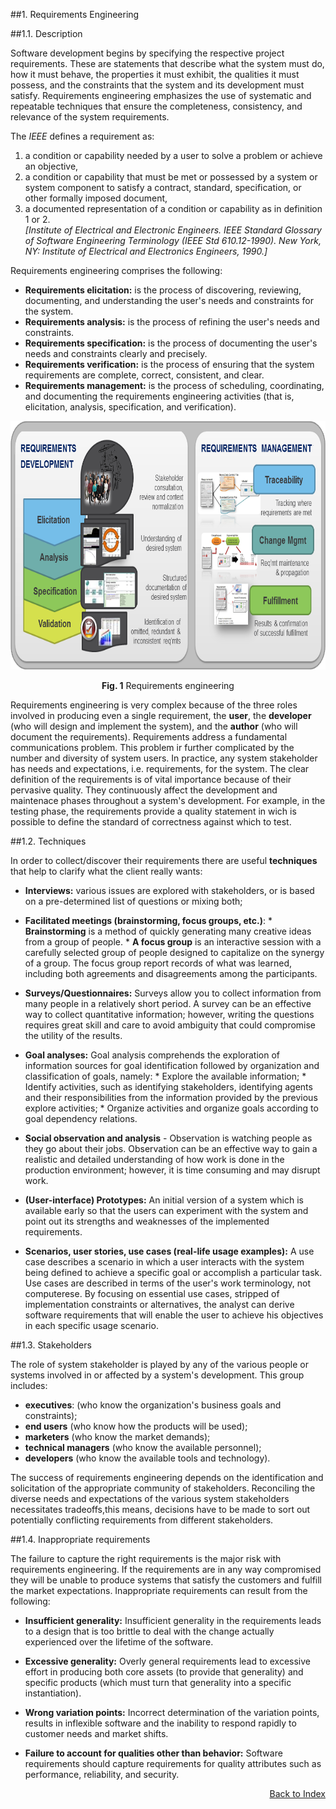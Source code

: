 ##1. Requirements Engineering

<!-- serve só para contextualizar -->

##1.1. Description

Software development begins by specifying the respective project requirements. These are statements that describe what the system must do, how it must behave, the properties it must exhibit, the qualities it must possess, and the constraints that the system and its development must satisfy. Requirements engineering emphasizes the use of systematic and repeatable techniques that ensure the completeness, consistency, and relevance of the system requirements. 

The *IEEE* defines a requirement as:    

1. a condition or capability needed by a user to solve a problem or achieve an objective,
2. a condition or capability that must be met or possessed by a system or system component to satisfy a contract, standard, specification, or other formally imposed document,
3. a documented representation of a condition or capability as in definition 1 or 2.    
*[Institute of Electrical and Electronic Engineers. IEEE Standard Glossary of Software Engineering Terminology (IEEE Std 610.12-1990). New York, NY: Institute of Electrical and Electronics Engineers, 1990.]*


Requirements engineering comprises the following:
* **Requirements elicitation:** is the process of discovering, reviewing, documenting, and understanding the user's needs and constraints for the system.
* **Requirements analysis:** is the process of refining the user's needs and constraints.
* **Requirements specification:** is the process of documenting the user's needs and constraints clearly and precisely.
* **Requirements verification:** is the process of ensuring that the system requirements are complete, correct, consistent, and clear.
* **Requirements management:** is the process of scheduling, coordinating, and documenting the requirements engineering activities (that is, elicitation, analysis, specification, and verification).

<p align="center">
  <img src="images/requirements.png" width="700" height="398">
  <span class="caption">
        <p align="center"><b>Fig. 1</b> Requirements engineering</p>
        </span>
</p>

Requirements engineering is very complex because of the three roles involved in producing even a single requirement,
the **user**, the **developer** (who will design and implement the system), and the **author** (who will document the requirements). Requirements address a fundamental communications problem. This problem ir further complicated by the number and diversity of system users. In practice, any system stakeholder has needs and expectations, i.e. requirements, for the system.  The clear definition of the requirements is of vital importance because of their pervasive quality. They continuously affect the development and maintenace phases throughout a system's development. For example, in the testing phase, the requirements provide a quality statement in wich is possible to define the standard of correctness against which to test.

##1.2. Techniques

In order to collect/discover their requirements there are useful **techniques** that help to clarify what the client really wants:

* **Interviews:** various issues are explored with stakeholders, or is based on a pre-determined list of questions or mixing both;

* **Facilitated meetings (brainstorming, focus groups, etc.)**:
      * **Brainstorming** is a method of quickly generating many creative ideas from a group of people.
      * **A focus group** is an interactive session with a carefully selected group of people designed to capitalize on the synergy of a group. The focus group report records of what was learned, including both agreements and disagreements among the participants.

* **Surveys/Questionnaires:** Surveys allow you to collect information from many people in a relatively short period. A survey can be an effective way to collect quantitative information; however, writing the questions requires great skill and care to avoid ambiguity that could compromise the utility of the results.

* **Goal analyses:** Goal analysis comprehends the exploration of information sources for goal identification followed by organization and classification of goals, namely:
      * Explore the available information;
      * Identify activities, such as identifying stakeholders, identifying agents and their responsibilities from the information provided by the previous explore activities;
      * Organize activities and organize goals according to goal dependency relations.

* **Social observation and analysis** - Observation is watching people as they go about their jobs. Observation can be an effective way to gain a realistic and detailed understanding of how work is done in the production environment; however, it is time consuming and may disrupt work.

* **(User-interface) Prototypes:** An initial version of a system which is available early so that the users can experiment with the system and point out its strengths and weaknesses of the implemented requirements.

* **Scenarios, user stories, use cases (real-life usage examples):** A use case describes a scenario in which a user interacts with the system being defined to achieve a specific goal or accomplish a particular task. Use cases are described in terms of the user's work terminology, not computerese. By focusing on essential use cases, stripped of implementation constraints or alternatives, the analyst can derive software requirements that will enable the user to achieve his objectives in each specific usage scenario. 


##1.3. Stakeholders

The role of system stakeholder is played by any of the various people or systems involved in or affected by a system's development. This group includes:
* **executives**: (who know the organization's business goals and constraints);
* **end users** (who know how the products will be used);
* **marketers** (who know the market demands);
* **technical managers** (who know the available personnel);
* **developers** (who know the available tools and technology). 

The success of requirements engineering depends on the identification and solicitation of the appropriate community of stakeholders. Reconciling the diverse needs and expectations of the various system stakeholders necessitates tradeoffs,this means, decisions have to be made to sort out potentially conflicting requirements from different stakeholders.

##1.4. Inappropriate requirements

The failure to capture the right requirements is the major risk with requirements engineering. If the requirements are in any way compromised they will be unable to produce systems that satisfy the customers and fulfill the market expectations. 
Inappropriate requirements can result from the following:
    
* **Insufficient generality:** Insufficient generality in the requirements leads to a design that is too brittle to deal with the change actually experienced over the lifetime of the software.    

* **Excessive generality:** Overly general requirements lead to excessive effort in producing both core assets (to provide that generality) and specific products (which must turn that generality into a specific instantiation).    

* **Wrong variation points:** Incorrect determination of the variation points, results in inflexible software and the inability to respond rapidly to customer needs and market shifts.    

* **Failure to account for qualities other than behavior:** Software requirements should capture requirements for quality attributes such as performance, reliability, and security.

<p align=right>
  <a href="https://github.com/mariateresachaves/bigbluebutton/blob/master/ESOF-DOCS/Requirements/Index.md">Back to Index</a>
</p>
